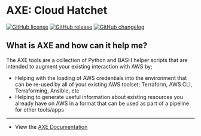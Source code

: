 # AXE: Cloud Hatchet

[![GitHub license](https://img.shields.io/github/license/kxseven/axe.svg?style=flat-square)](https://github.com/kxseven/axe/blob/master/LICENSE)
[![GitHub release](https://img.shields.io/github/release/kxseven/axe.svg?style=flat-square)](https://github.com/kxseven/axe/releases)
[![GitHub changelog](https://img.shields.io/badge/docs-CHANGELOG-orange.svg?style=flat-square)](http://awsaxe.readthedocs.io/en/latest/content/about/release-notes/)

## What is AXE and how can it help me?

The AXE tools are a collection of Python and BASH helper scripts that are intended to augment your existing interaction with AWS by;

- Helping with the loading of AWS credentials into the environment that can be re-used by all of your existing AWS toolset; Terraform, AWS CLI, Terraforming, Ansible, etc
- Helping to generate useful information about existing resources you already have on AWS in a format that can be used as part of a pipeline for other tools/apps

---

 - View the [AXE Documentation]

[AXE Documentation]: http://awsaxe.readthedocs.io/


